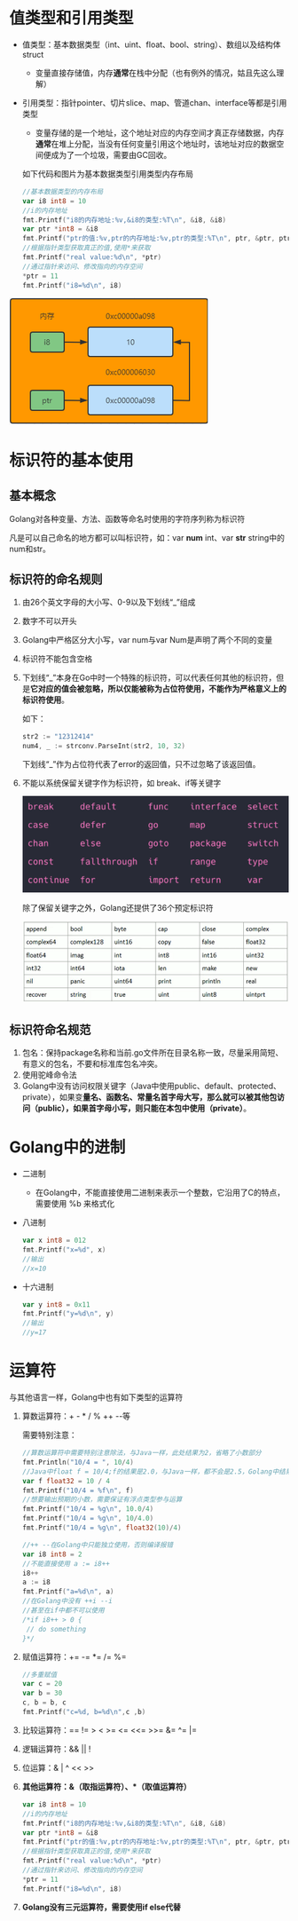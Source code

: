 # 值类型和引用类型

- 值类型：基本数据类型（int、uint、float、bool、string）、数组以及结构体struct

  - 变量直接存储值，内存**通常**在栈中分配（也有例外的情况，姑且先这么理解）

- 引用类型：指针pointer、切片slice、map、管道chan、interface等都是引用类型

  - 变量存储的是一个地址，这个地址对应的内存空间才真正存储数据，内存**通常**在堆上分配，当没有任何变量引用这个地址时，该地址对应的数据空间便成为了一个垃圾，需要由GC回收。

  如下代码和图片为基本数据类型引用类型内存布局

  ```go
  //基本数据类型的内存布局
  var i8 int8 = 10
  //i的内存地址
  fmt.Printf("i8的内存地址:%v,&i8的类型:%T\n", &i8, &i8)
  var ptr *int8 = &i8
  fmt.Printf("ptr的值:%v,ptr的内存地址:%v,ptr的类型:%T\n", ptr, &ptr, ptr)
  //根据指针类型获取真正的值,使用*来获取
  fmt.Printf("real value:%d\n", *ptr)
  //通过指针来访问、修改指向的内存空间
  *ptr = 11
  fmt.Printf("i8=%d\n", i8)
  ```

![image-20210822212446151](https://github.com/LeoLeeWithWarmPants/golangStudy/blob/main/static/img/image-20210822212446151.png?raw=true)

# 标识符的基本使用

## 基本概念

Golang对各种变量、方法、函数等命名时使用的字符序列称为标识符

凡是可以自己命名的地方都可以叫标识符，如：var **num** int、var **str** string中的num和str。

## 标识符的命名规则

1. 由26个英文字母的大小写、0-9以及下划线“_”组成

2. 数字不可以开头

3. Golang中严格区分大小写，var num与var Num是声明了两个不同的变量

4. 标识符不能包含空格

5. 下划线“_”本身在Go中时一个特殊的标识符，可以代表任何其他的标识符，但是**它对应的值会被忽略，所以仅能被称为占位符使用，不能作为严格意义上的标识符使用**。

   如下：

   ```go
   str2 := "12312414"
   num4, _ := strconv.ParseInt(str2, 10, 32)
   ```

   下划线“_”作为占位符代表了error的返回值，只不过忽略了该返回值。

6. 不能以系统保留关键字作为标识符，如 break、if等关键字

   ![image-20210822215207613](https://github.com/LeoLeeWithWarmPants/golangStudy/blob/main/static/img/image-20210822215207613.png?raw=true)

   除了保留关键字之外，Golang还提供了36个预定标识符

   ![image-20210822220755855](https://github.com/LeoLeeWithWarmPants/golangStudy/blob/main/static/img/image-20210822220755855.png?raw=true)

## 标识符命名规范

1. 包名：保持package名称和当前.go文件所在目录名称一致，尽量采用简短、有意义的包名，不要和标准库包名冲突。
2. 使用驼峰命令法
3. Golang中没有访问权限关键字（Java中使用public、default、protected、private），如果变**量名、函数名、常量名首字母大写，那么就可以被其他包访问（public），如果首字母小写，则只能在本包中使用（private）**。

# Golang中的进制

- 二进制

  - 在Golang中，不能直接使用二进制来表示一个整数，它沿用了C的特点，需要使用 %b 来格式化

- 八进制

  ```go
  var x int8 = 012
  fmt.Printf("x=%d", x)
  //输出
  //x=10
  ```

- 十六进制

  ```go
  var y int8 = 0x11
  fmt.Printf("y=%d\n", y)
  //输出
  //y=17
  ```

# 运算符

与其他语言一样，Golang中也有如下类型的运算符

1. 算数运算符：+ - * / % ++ --等

   需要特别注意：

   ```go
   //算数运算符中需要特别注意除法，与Java一样，此处结果为2，省略了小数部分
   fmt.Println("10/4 = ", 10/4)
   //Java中float f = 10/4;f的结果是2.0，与Java一样，都不会是2.5，Golang中结果是2.000000
   var f float32 = 10 / 4
   fmt.Printf("10/4 = %f\n", f)
   //想要输出预期的小数，需要保证有浮点类型参与运算
   fmt.Printf("10/4 = %g\n", 10.0/4)
   fmt.Printf("10/4 = %g\n", 10/4.0)
   fmt.Printf("10/4 = %g\n", float32(10)/4)
   ```

   ```go
   //++ --在Golang中只能独立使用，否则编译报错
   var i8 int8 = 2
   //不能直接使用 a := i8++
   i8++
   a := i8
   fmt.Printf("a=%d\n", a)
   //在Golang中没有 ++i --i
   //甚至在if中都不可以使用
   /*if i8++ > 0 {
   	// do something
   }*/
   ```

2. 赋值运算符：+= -= *= /= %= 

   ```go
   //多重赋值
   var c = 20
   var b = 30
   c, b = b, c
   fmt.Printf("c=%d, b=%d\n",c ,b)
   ```

3. 比较运算符：== != > < >= <= <<= >>= &= ^= |=

4. 逻辑运算符：&& || !

5. 位运算：& | ^ << >>

6. **其他运算符：&（取指运算符）、*（取值运算符）**

   ```go
   var i8 int8 = 10
   //i的内存地址
   fmt.Printf("i8的内存地址:%v,&i8的类型:%T\n", &i8, &i8)
   var ptr *int8 = &i8
   fmt.Printf("ptr的值:%v,ptr的内存地址:%v,ptr的类型:%T\n", ptr, &ptr, ptr)
   //根据指针类型获取真正的值,使用*来获取
   fmt.Printf("real value:%d\n", *ptr)
   //通过指针来访问、修改指向的内存空间
   *ptr = 11
   fmt.Printf("i8=%d\n", i8)
   ```

7. **Golang没有三元运算符，需要使用if else代替**

